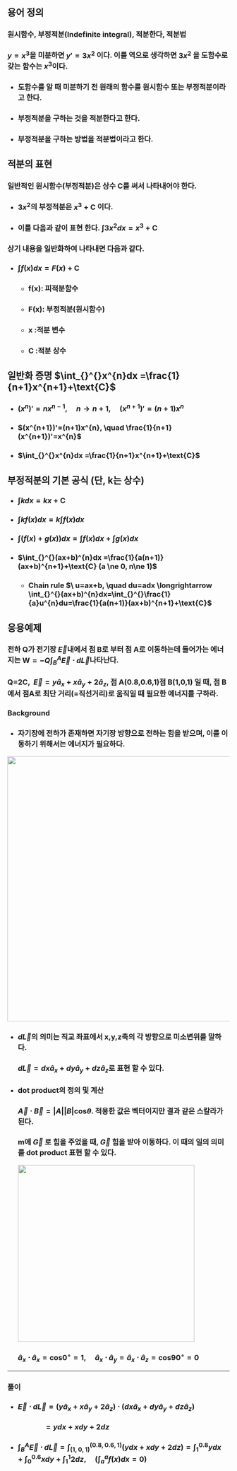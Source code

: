 ## 용어 정의
### 원시함수, 부정적분(Indefinite integral), 적분한다, 적분법
### $y=x^{3}$을 미분하면 $y'=3x^{2}$ 이다. 이를 역으로 생각하면 $3x^{2}$  을 도함수로 갖는 함수는  $x^{3}$이다.
+ ### 도함수를 알 때 미분하기 전 원래의 함수를 원시함수 또는 부정적분이라고 한다.
+ ### 부정적분을 구하는 것을 적분한다고 한다.
+ ### 부정적분을 구하는 방법을 적분법이라고 한다.

## 적분의 표현
### 일반적인 원시함수(부정적분)은 상수 C를 써서 나타내어야 한다.
+ ### $3x^{2}$의  부정적분은 $x^{3}+\text{C}$ 이다.
+ ### 이를 다음과 같이 표현 한다. $\int_{}^{}3x^{2}dx = x^{3}+\text{C}$
### 상기 내용을 일반화하여 나타내면 다음과 같다. 
+ ### $\int_{}^{}f(x)dx = F(x)+\text{C}$
  + ### f(x): 피적분함수
  + ### F(x): 부정적분(원시함수)
  + ### x :적분 변수
  + ### C :적분 상수

## 일반화 증명 $\int_{}^{}x^{n}dx =\frac{1}{n+1}x^{n+1}+\text{C}$
+ ### $(x^{n})'=nx^{n-1},\quad  n\longrightarrow n+1, \quad (x^{n+1})'=(n+1)x^{n}$
+ ### $(x^{n+1})'=(n+1)x^{n}, \quad \frac{1}{n+1}(x^{n+1})'=x^{n}$
+ ### $\int_{}^{}x^{n}dx =\frac{1}{n+1}x^{n+1}+\text{C}$

## 부정적분의 기본 공식 (단, k는 상수)
+ ### $\int_{}^{}kdx =kx+\text{C}$
+ ### $\int_{}^{}kf(x)dx =k\int_{}^{}f(x)dx$
+ ### $\int_{}^{}(f(x)+g(x))dx =\int_{}^{}f(x)dx+\int_{}^{}g(x)dx$
+ ### $\int_{}^{}(ax+b)^{n}dx =\frac{1}{a(n+1)}(ax+b)^{n+1}+\text{C} (a \ne 0, n\ne 1)$
  + ### Chain rule  $\ u=ax+b, \quad du=adx \longrightarrow \int_{}^{}(ax+b)^{n}dx=\int_{}^{}\frac{1}{a}u^{n}du=\frac{1}{a(n+1)}(ax+b)^{n+1}+\text{C}$

## 응용예제
### 전하 Q가 전기장 $\overrightarrow{E}$내에서 점 B로 부터 점 A로 이동하는데 들어가는 에너지는 $\text{W}=-Q\int_{B}^{A}\overrightarrow{E}\cdot d\overrightarrow{L}$나타난다.
### Q=2C, $\ \vec{E}=y\hat{a}_ {x}+x \hat{a}_ {y}+2\hat{a}_{z}$, 점 A(0.8,0.6,1)점 B(1,0,1) 일 때, 점 B에서 점A로 최단 거리(=직선거리)로 움직일 때 필요한 에너지를 구하라.
### Background
+ ### 자기장에 전하가 존재하면 자기장 방향으로 전하는 힘을 받으며, 이를 이동하기 위해서는 에너지가 필요하다.
<img src="https://github.com/DooHub/Electromagnetic_Math/assets/99073912/75a30c3a-0260-4011-89dc-8afbb87eec3b" width="600" />

+ ### $d \vec{L}$의 의미는 직교 좌표에서  x,y,z축의 각 방향으로 미소변위를 말하다.
  ### $d \vec{L}=dx\hat{a}_ {x} +dy\hat{a}_ {y}+dz\hat{a}_{z}$로 표현 할 수 있다.
+ ### dot product의 정의 및 계산
  ### $\vec{A}\cdot \vec{B}=\left| A \right|\left| B \right|\text{cos}\theta$. 적용한 값은 벡터이지만 결과 같은 스칼라가 된다.
  ### m에 $\vec{G}$ 로 힘을 주었을 때, $\vec{G}$ 힘을 받아 이동하다. 이 때의 일의 의미를 dot product 표현 할 수 있다.
  
  <image src="https://github.com/DooHub/Electromagnetic_Math/assets/99073912/6d5e120e-a214-4523-bf1b-f623dbf342d4" width="400" />
  
  ### $\hat{a}_x \cdot \hat{a}_x =\text{cos}0^{\circ}=1, \quad \hat{a}_x \cdot \hat{a}_y=\hat{a}_x \cdot \hat{a}_z =\text{cos}90^{\circ}=0$
__________________________________________________________________________________________________________________________________________
### 풀이
  + ### $\vec{E} \cdot d \vec{L}=(y\hat{a}_x+x\hat{a}_y+2\hat{a}_z)\cdot(dx\hat{a}_x+dy\hat{a}_y+dz\hat{a}_z)$
    ### $\qquad \quad=ydx+xdy+2dz$
  + ### $\int_{B}^{A}\vec{E}\cdot d\vec{L}=\int_{(1,0,1)}^{(0.8,0.6,1)}(ydx+xdy+2dz)=\int_{1}^{0.8}ydx+\int_{0}^{0.6}xdy+\int_{1}^{1}2dz, \quad(\int_{a}^{a}f(x)dx=0)$
